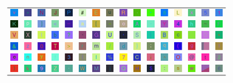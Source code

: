 <table>
<tr>
<td><img src="76.gif"></td>
<td><img src="2B.gif"></td>
<td><img src="4E.gif"></td>
<td><img src="4A.gif"></td>
<td><img src="50.gif"></td>
<td><img src="23.gif"></td>
<td><img src="45.gif"></td>
<td><img src="75.gif"></td>
<td><img src="52.gif"></td>
<td><img src="2E.gif"></td>
<td><img src="22.gif"></td>
<td><img src="38.gif"></td>
<td><img src="4C.gif"></td>
<td><img src="78.gif"></td>
<td><img src="35.gif"></td>
<td><img src="31.gif"></td>
</tr>
<tr>
<td><img src="4B.gif"></td>
<td><img src="70.gif"></td>
<td><img src="5D.gif"></td>
<td><img src="3C.gif"></td>
<td><img src="5F.gif"></td>
<td><img src="61.gif"></td>
<td><img src="5B.gif"></td>
<td><img src="3D.gif"></td>
<td><img src="6F.gif"></td>
<td><img src="41.gif"></td>
<td><img src="2D.gif"></td>
<td><img src="59.gif"></td>
<td><img src="34.gif"></td>
<td><img src="68.gif"></td>
<td><img src="7E.gif"></td>
<td><img src="46.gif"></td>
</tr>
<tr>
<td><img src="56.gif"></td>
<td><img src="58.gif"></td>
<td><img src="49.gif"></td>
<td><img src="62.gif"></td>
<td><img src="3F.gif"></td>
<td><img src="60.gif"></td>
<td><img src="47.gif"></td>
<td><img src="55.gif"></td>
<td><img src="27.gif"></td>
<td><img src="53.gif"></td>
<td><img src="7C.gif"></td>
<td><img src="42.gif"></td>
<td><img src="63.gif"></td>
<td><img src="gr1.gif"></td>
<td><img src="44.gif"></td>
<td><img src="2A.gif"></td>
</tr>
<tr>
<td><img src="26.gif"></td>
<td><img src="7A.gif"></td>
<td><img src="30.gif"></td>
<td><img src="54.gif"></td>
<td><img src="3E.gif"></td>
<td><img src="72.gif"></td>
<td><img src="6D.gif"></td>
<td><img src="2F.gif"></td>
<td><img src="64.gif"></td>
<td><img src="7D.gif"></td>
<td><img src="3B.gif"></td>
<td><img src="71.gif"></td>
<td><img src="28.gif"></td>
<td><img src="67.gif"></td>
<td><img src="gr3.gif"></td>
<td><img src="21.gif"></td>
</tr>
<tr>
<td><img src="65.gif"></td>
<td><img src="6E.gif"></td>
<td><img src="79.gif"></td>
<td><img src="66.gif"></td>
<td><img src="33.gif"></td>
<td><img src="7B.gif"></td>
<td><img src="6C.gif"></td>
<td><img src="25.gif"></td>
<td><img src="37.gif"></td>
<td><img src="43.gif"></td>
<td><img src="69.gif"></td>
<td><img src="5E.gif"></td>
<td><img src="4F.gif"></td>
<td><img src="40.gif"></td>
<td><img src="74.gif"></td>
<td><img src="32.gif"></td>
</tr>
<tr>
<td><img src="29.gif"></td>
<td><img src="6B.gif"></td>
<td><img src="39.gif"></td>
<td><img src="5A.gif"></td>
<td><img src="2C.gif"></td>
<td><img src="57.gif"></td>
<td><img src="4D.gif"></td>
<td><img src="6A.gif"></td>
<td><img src="51.gif"></td>
<td><img src="48.gif"></td>
<td><img src="24.gif"></td>
<td><img src="3A.gif"></td>
<td><img src="73.gif"></td>
<td><img src="77.gif"></td>
<td><img src="gr2.gif"></td>
<td><img src="36.gif"></td>
</tr>
</table>
